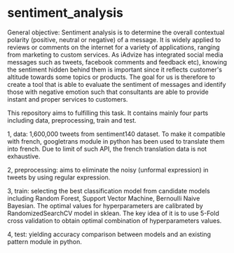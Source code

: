 # sentiment_analysis
General objective: Sentiment analysis is to determine the overall contextual polarity (positive, neutral or negative) of a message. It is widely applied to reviews or comments on the internet for a variety of applications, ranging from marketing to custom services.  As iAdvize has integrated social media messages such as tweets, facebook comments and feedback etc), knowing the sentiment hidden behind them is important since it reflects customer's altitude towards some topics or products. The goal for us is therefore to create a tool that is able to evaluate the sentiment of messages and identify those with negative emotion such that consultants are able to provide instant and proper services to customers.

This repository aims to fulfilling this task. It contains mainly four parts including data, preprocessing, train and test. 

1, data: 1,600,000 tweets from sentiment140 dataset. To make it compatible with french, googletrans module in python has been used to translate them into french. Due to limit of such API, the french translation data is not exhaustive.

2, preprocessing: aims to eliminate the noisy (unformal expression) in tweets by using regular expression.

3, train: selecting the best classification model from candidate models including Random Forest, Support Vector Machine, Bernoulli Naive Bayesian. The optimal values for hyperparameters are calibrated by RandomizedSearchCV model in sklean. The key idea of it is to use 5-Fold cross validation to obtain optimal combination of hyperparameters values. 

4, test: yielding accuracy comparison between models and an existing pattern module in python.
